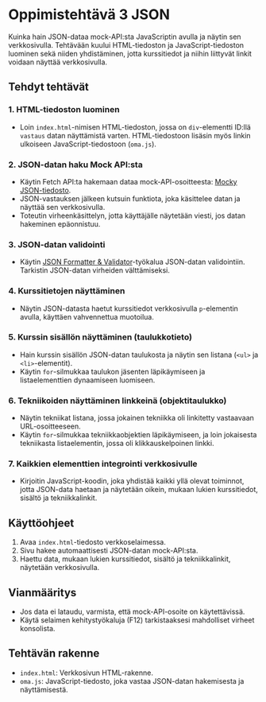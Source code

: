 # Oppimistehtävä 3 JSON

Kuinka hain JSON-dataa mock-API:sta JavaScriptin avulla ja näytin sen verkkosivulla. Tehtävään kuului HTML-tiedoston ja JavaScript-tiedoston luominen sekä niiden yhdistäminen, jotta kurssitiedot ja niihin liittyvät linkit voidaan näyttää verkkosivulla.

## Tehdyt tehtävät

### 1. HTML-tiedoston luominen
- Loin `index.html`-nimisen HTML-tiedoston, jossa on `div`-elementti ID:llä `vastaus` datan näyttämistä varten. HTML-tiedostoon lisäsin myös linkin ulkoiseen JavaScript-tiedostoon (`oma.js`).

### 2. JSON-datan haku Mock API:sta
  - Käytin Fetch API:ta hakemaan dataa mock-API-osoitteesta: [Mocky JSON-tiedosto](https://run.mocky.io/v3/6795ed33-8036-439c-8d3e-04719b3f5c99).
  - JSON-vastauksen jälkeen kutsuin funktiota, joka käsittelee datan ja näyttää sen verkkosivulla.
  - Toteutin virheenkäsittelyn, jotta käyttäjälle näytetään viesti, jos datan hakeminen epäonnistuu.

### 3. JSON-datan validointi
- Käytin [JSON Formatter & Validator](https://jsonformatter.curiousconcept.com/)-työkalua JSON-datan validointiin. Tarkistin JSON-datan virheiden välttämiseksi.

### 4. Kurssitietojen näyttäminen
- Näytin JSON-datasta haetut kurssitiedot verkkosivulla `p`-elementin avulla, käyttäen vahvennettua muotoilua.

### 5. Kurssin sisällön näyttäminen (taulukkotieto)
  - Hain kurssin sisällön JSON-datan taulukosta ja näytin sen listana (`<ul>` ja `<li>`-elementit).
  - Käytin `for`-silmukkaa taulukon jäsenten läpikäymiseen ja listaelementtien dynaamiseen luomiseen.

### 6. Tekniikoiden näyttäminen linkkeinä (objektitaulukko)
  - Näytin tekniikat listana, jossa jokainen tekniikka oli linkitetty vastaavaan URL-osoitteeseen.
  - Käytin `for`-silmukkaa tekniikkaobjektien läpikäymiseen, ja loin jokaisesta tekniikasta listaelementin, jossa oli klikkauskelpoinen linkki.

### 7. Kaikkien elementtien integrointi verkkosivulle
- Kirjoitin JavaScript-koodin, joka yhdistää kaikki yllä olevat toiminnot, jotta JSON-data haetaan ja näytetään oikein, mukaan lukien kurssitiedot, sisältö ja tekniikkalinkit.

## Käyttöohjeet
1. Avaa `index.html`-tiedosto verkkoselaimessa.
2. Sivu hakee automaattisesti JSON-datan mock-API:sta.
3. Haettu data, mukaan lukien kurssitiedot, sisältö ja tekniikkalinkit, näytetään verkkosivulla.

## Vianmääritys
- Jos data ei lataudu, varmista, että mock-API-osoite on käytettävissä.
- Käytä selaimen kehitystyökaluja (F12) tarkistaaksesi mahdolliset virheet konsolista.

## Tehtävän rakenne
- `index.html`: Verkkosivun HTML-rakenne.
- `oma.js`: JavaScript-tiedosto, joka vastaa JSON-datan hakemisesta ja näyttämisestä.
